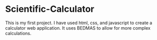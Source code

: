 # Scientific-Calculator

This is my first project. I have used html, css, and javascript to create a calculator web application. It uses BEDMAS to allow for more complex calculations.
